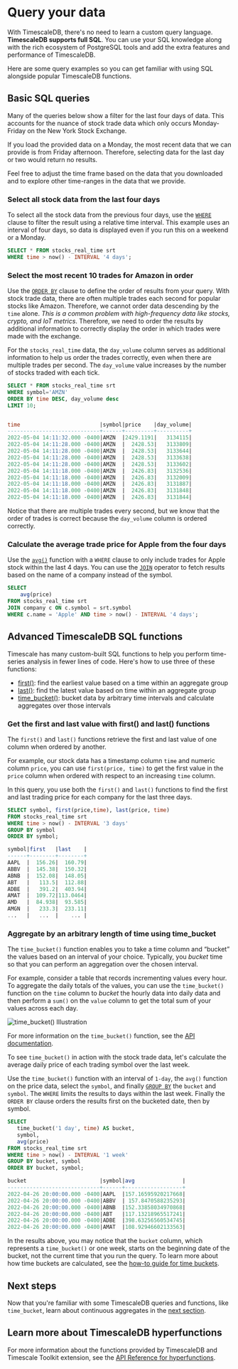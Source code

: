# Query your data

With TimescaleDB, there's no need to learn a custom query language. **TimescaleDB
supports full SQL**. You can use your SQL knowledge along with the rich 
ecosystem of PostgreSQL tools and add the extra features and performance of
TimescaleDB.

Here are some query examples so you can get familiar with using SQL alongside
popular TimescaleDB functions.

## Basic SQL queries

<highlight type="tip">
Many of the queries below show a filter for the last four days of data. This 
accounts for the nuance of stock trade data which only occurs Monday-Friday
on the New York Stock Exchange.

If you load the provided data on a Monday, the most recent data that we can provide 
is from Friday afternoon. Therefore, selecting data for the last day or two would return
no results.

Feel free to adjust the time frame based on the data that you downloaded and to
explore other time-ranges in the data that we provide.
</highlight>

### Select all stock data from the last four days

   To select all the stock data from the previous four days, use the [`WHERE`][clause-expressions] 
   clause to filter the result using a relative time interval. This example uses an interval of
   four days, so data is displayed even if you run this on a weekend or a Monday.

   ```sql
   SELECT * FROM stocks_real_time srt
   WHERE time > now() - INTERVAL '4 days';
   ```

### Select the most recent 10 trades for Amazon in order

   Use the [`ORDER BY`][order-by] clause to define the order of results from your
   query. With stock trade data, there are often multiple trades each second for
   popular stocks like Amazon. Therefore, we cannot order data descending
   by the `time` alone. _This is a common problem with high-frequency data like stocks,
   crypto, and IoT metrics_. Therefore, we need to order the results by additional information 
   to correctly display the order in which trades were made with the exchange.
   
   For the `stocks_real_time` data, the `day_volume` column serves as additional
   information to help us order the trades correctly, even when there are multiple
   trades per second. The `day_volume` value increases by the number of stocks 
   traded with each tick.

   ```sql
   SELECT * FROM stocks_real_time srt
   WHERE symbol='AMZN'
   ORDER BY time DESC, day_volume desc
   LIMIT 10;  


   time                         |symbol|price    |day_volume|
   -----------------------------+------+---------+----------+
   2022-05-04 14:11:32.000 -0400|AMZN  |2429.1191|   3134115|
   2022-05-04 14:11:28.000 -0400|AMZN  |  2428.53|   3133809|
   2022-05-04 14:11:28.000 -0400|AMZN  |  2428.53|   3133644|
   2022-05-04 14:11:28.000 -0400|AMZN  |  2428.53|   3133638|
   2022-05-04 14:11:28.000 -0400|AMZN  |  2428.53|   3133602|
   2022-05-04 14:11:18.000 -0400|AMZN  |  2426.83|   3132536|
   2022-05-04 14:11:18.000 -0400|AMZN  |  2426.83|   3132009|
   2022-05-04 14:11:18.000 -0400|AMZN  |  2426.83|   3131887|
   2022-05-04 14:11:18.000 -0400|AMZN  |  2426.83|   3131848|
   2022-05-04 14:11:18.000 -0400|AMZN  |  2426.83|   3131844|
   ```

   Notice that there are multiple trades every second, but we know that the order
   of trades is correct because the `day_volume` column is ordered correctly.

### Calculate the average trade price for Apple from the four days

   Use the [`avg()`][average] function with a `WHERE` clause
   to only include trades for Apple stock within the last 4 days. 
   You can use the [`JOIN`][join] operator to fetch results based on the name of 
   a company instead of the symbol.

   ```sql
   SELECT
       avg(price)
   FROM stocks_real_time srt
   JOIN company c ON c.symbol = srt.symbol
   WHERE c.name = 'Apple' AND time > now() - INTERVAL '4 days';
   ```


## Advanced TimescaleDB SQL functions

Timescale has many custom-built SQL functions to help you perform time-series
analysis in fewer lines of code. Here's how to use three of these functions:

 * [first()][first]: find the earliest value based on a time within an aggregate group
 * [last()][last]: find the latest value based on time within an aggregate group
 * [time_bucket()][time-bucket]: bucket data by arbitrary time intervals and calculate aggregates over those intervals

### Get the first and last value with first() and last() functions

   The `first()` and `last()` functions retrieve the first and last value of one
   column when ordered by another. 
   
   For example, our stock data has a timestamp column `time` and numeric column `price`,
   you can use `first(price, time)` to get the first value in the `price` column when ordered 
   with respect to an increasing `time` column. 

   In this query, you use both the `first()` and `last()` functions to find the 
   first and last trading price for each company for the last three days.

   ```sql
   SELECT symbol, first(price,time), last(price, time)
   FROM stocks_real_time srt
   WHERE time > now() - INTERVAL '3 days'
   GROUP BY symbol
   ORDER BY symbol;

   symbol|first   |last    |
   ------+--------+--------+
   AAPL  |  156.26|  160.79|
   ABBV  |  145.38|  150.32|
   ABNB  |  152.08|  148.05|
   ABT   |   113.5|  112.88|
   ADBE  |   391.2|  403.94|
   AMAT  |  109.72|113.0464|
   AMD   |  84.938|  93.585|
   AMGN  |   233.3|  233.11|
   ...   |   ...  |    ... |
   ```

### Aggregate by an arbitrary length of time using time_bucket

   The `time_bucket()` function enables you to take a time column and “bucket” the values 
   based on an interval of your choice. Typically, you _bucket_ time so that you can perform
   an aggregation over the chosen interval. 
   
   For example, consider a table that records incrementing values every hour. To
   aggregate the daily totals of the values, you can
   use the `time_bucket()` function on the `time` column to _bucket_ the hourly 
   data into daily data and then perform a `sum()` on the `value` column to get 
   the total sum of your values across each day. 

   <img class="main-content__illustration"
    src="https://s3.amazonaws.com/assets.timescale.com/docs/images/getting-started/time-bucket.jpg"
    alt="time_bucket() Illustration"/>

   For more information on the `time_bucket()` function, see the [API documentation][time-bucket]. 

   To see `time_bucket()` in action with the stock trade data, let's calculate
   the average daily price of each trading symbol over the last week.
   
   Use the `time_bucket()` function with an interval of `1-day`, the `avg()` 
   function on the price data, select the `symbol`, and finally [`GROUP BY`][clause-expressions]
   the `bucket` and `symbol`. The `WHERE` limits the results to days within the 
   last week. Finally the `ORDER BY` clause orders the results first on the bucketed date, 
   then by symbol. 

   ```sql
   SELECT
      time_bucket('1 day', time) AS bucket,
      symbol,
      avg(price)
   FROM stocks_real_time srt
   WHERE time > now() - INTERVAL '1 week'
   GROUP BY bucket, symbol
   ORDER BY bucket, symbol;

   bucket                       |symbol|avg               |
   -----------------------------+------+------------------+
   2022-04-26 20:00:00.000 -0400|AAPL  |157.16595920217668|
   2022-04-26 20:00:00.000 -0400|ABBV  | 157.8470588235293|
   2022-04-26 20:00:00.000 -0400|ABNB  |152.33858034970868|
   2022-04-26 20:00:00.000 -0400|ABT   |117.13218965517241|
   2022-04-26 20:00:00.000 -0400|ADBE  |398.63256560534745|
   2022-04-26 20:00:00.000 -0400|AMAT  |108.92946602133563|
   ```
   
   In the results above, you may notice that the `bucket` column, which represents
   a `time_bucket()` or one week, starts on the beginning date of the bucket, not
   the current time that you run the query. To learn more about how time buckets are
   calculated, see the [how-to guide for time buckets][time-bucket-how-to].

## Next steps
Now that you're familiar with some TimescaleDB queries and functions, like `time_bucket`, learn about
continuous aggregates in the [next section][create-cagg].

## Learn more about TimescaleDB hyperfunctions
For more information about the functions provided by TimescaleDB and Timescale Toolkit extension,
see the [API Reference for hyperfunctions](/api/:currentVersion:/hyperfunctions).




[average]: https://www.postgresql.org/docs/14/functions-aggregate.html
[filter]: https://www.postgresql.org/docs/14/sql-expressions.html#SYNTAX-AGGREGATES
[order-by]: https://www.postgresql.org/docs/current/queries-order.html
[select-keywords]: https://www.postgresql.org/docs/14/sql-select.html
[clause-expressions]: https://www.postgresql.org/docs/14/queries-table-expressions.html
[time-bucket]: /api/:currentVersion:/hyperfunctions/time_bucket
[time-bucket-how-to]: /how-to-guides/time-buckets/
[last]: /api/:currentVersion:/hyperfunctions/last
[first]: /api/:currentVersion:/hyperfunctions/first
[date-trunc]: https://www.postgresql.org/docs/current/functions-datetime.html
[create-cagg]: /getting-started/create-cagg/
[join]: https://www.postgresql.org/docs/current/tutorial-join.html
